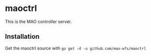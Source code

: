 # maoctrl
This is the MAO controller server.

## Installation
Get the maoctrl source with `go get -d -u github.com/mao-wfs/maoctrl`
